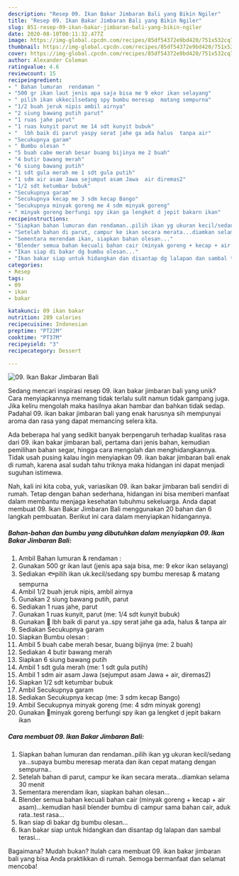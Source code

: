 ```yaml
---
description: "Resep 09. Ikan Bakar Jimbaran Bali yang Bikin Ngiler"
title: "Resep 09. Ikan Bakar Jimbaran Bali yang Bikin Ngiler"
slug: 851-resep-09-ikan-bakar-jimbaran-bali-yang-bikin-ngiler
date: 2020-08-10T00:11:32.477Z
image: https://img-global.cpcdn.com/recipes/85df54372e9bd420/751x532cq70/09-ikan-bakar-jimbaran-bali-foto-resep-utama.jpg
thumbnail: https://img-global.cpcdn.com/recipes/85df54372e9bd420/751x532cq70/09-ikan-bakar-jimbaran-bali-foto-resep-utama.jpg
cover: https://img-global.cpcdn.com/recipes/85df54372e9bd420/751x532cq70/09-ikan-bakar-jimbaran-bali-foto-resep-utama.jpg
author: Alexander Coleman
ratingvalue: 4.6
reviewcount: 15
recipeingredient:
- " Bahan lumuran  rendaman "
- "500 gr ikan laut jenis apa saja bisa me 9 ekor ikan selayang"
- " pilih ikan ukkecilsedang spy bumbu meresap  matang sempurna"
- "1/2 buah jeruk nipis ambil airnya"
- "2 siung bawang putih parut"
- "1 ruas jahe parut"
- "1 ruas kunyit parut me 14 sdt kunyit bubuk"
- "  lbh baik di parut yaspy serat jahe ga ada halus  tanpa air"
- "Secukupnya garam"
- " Bumbu olesan "
- "5 buah cabe merah besar buang bijinya me 2 buah"
- "4 butir bawang merah"
- "6 siung bawang putih"
- "1 sdt gula merah me 1 sdt gula putih"
- "1 sdm air asam Jawa sejumput asam Jawa  air diremas2"
- "1/2 sdt ketumbar bubuk"
- "Secukupnya garam"
- "Secukupnya kecap me 3 sdm kecap Bango"
- "Secukupnya minyak goreng me 4 sdm minyak goreng"
- " minyak goreng berfungi spy ikan ga lengket d jepit bakarn ikan"
recipeinstructions:
- "Siapkan bahan lumuran dan rendaman..pilih ikan yg ukuran kecil/sedang ya...supaya bumbu meresap merata dan ikan cepat matang dengan sempurna.."
- "Setelah bahan di parut, campur ke ikan secara merata...diamkan selama 30 menit"
- "Sementara merendam ikan, siapkan bahan olesan..."
- "Blender semua bahan kecuali bahan cair (minyak goreng + kecap + air asam)...kemudian hasil blender bumbu di campur sama bahan cair, aduk rata..test rasa..."
- "Ikan siap di bakar dg bumbu olesan..."
- "Ikan bakar siap untuk hidangkan dan disantap dg lalapan dan sambal terasi..."
categories:
- Resep
tags:
- 09
- ikan
- bakar

katakunci: 09 ikan bakar 
nutrition: 289 calories
recipecuisine: Indonesian
preptime: "PT22M"
cooktime: "PT37M"
recipeyield: "3"
recipecategory: Dessert

---
```



![09. Ikan Bakar Jimbaran Bali](https://img-global.cpcdn.com/recipes/85df54372e9bd420/751x532cq70/09-ikan-bakar-jimbaran-bali-foto-resep-utama.jpg)

Sedang mencari inspirasi resep 09. ikan bakar jimbaran bali yang unik? Cara menyiapkannya memang tidak terlalu sulit namun tidak gampang juga. Jika keliru mengolah maka hasilnya akan hambar dan bahkan tidak sedap. Padahal 09. ikan bakar jimbaran bali yang enak harusnya sih mempunyai aroma dan rasa yang dapat memancing selera kita.

Ada beberapa hal yang sedikit banyak berpengaruh terhadap kualitas rasa dari 09. ikan bakar jimbaran bali, pertama dari jenis bahan, kemudian pemilihan bahan segar, hingga cara mengolah dan menghidangkannya. Tidak usah pusing kalau ingin menyiapkan 09. ikan bakar jimbaran bali enak di rumah, karena asal sudah tahu triknya maka hidangan ini dapat menjadi suguhan istimewa.




Nah, kali ini kita coba, yuk, variasikan 09. ikan bakar jimbaran bali sendiri di rumah. Tetap dengan bahan sederhana, hidangan ini bisa memberi manfaat dalam membantu menjaga kesehatan tubuhmu sekeluarga. Anda dapat membuat 09. Ikan Bakar Jimbaran Bali menggunakan 20 bahan dan 6 langkah pembuatan. Berikut ini cara dalam menyiapkan hidangannya.

<!--inarticleads1-->

##### Bahan-bahan dan bumbu yang dibutuhkan dalam menyiapkan 09. Ikan Bakar Jimbaran Bali:

1. Ambil  Bahan lumuran &amp; rendaman :
1. Gunakan 500 gr ikan laut (jenis apa saja bisa, me: 9 ekor ikan selayang)
1. Sediakan  🐟pilih ikan uk.kecil/sedang spy bumbu meresap &amp; matang sempurna
1. Ambil 1/2 buah jeruk nipis, ambil airnya
1. Gunakan 2 siung bawang putih, parut
1. Sediakan 1 ruas jahe, parut
1. Gunakan 1 ruas kunyit, parut (me: 1/4 sdt kunyit bubuk)
1. Gunakan  📝 lbh baik di parut ya..spy serat jahe ga ada, halus &amp; tanpa air
1. Sediakan Secukupnya garam
1. Siapkan  Bumbu olesan :
1. Ambil 5 buah cabe merah besar, buang bijinya (me: 2 buah)
1. Sediakan 4 butir bawang merah
1. Siapkan 6 siung bawang putih
1. Ambil 1 sdt gula merah (me: 1 sdt gula putih)
1. Ambil 1 sdm air asam Jawa (sejumput asam Jawa + air, diremas2)
1. Siapkan 1/2 sdt ketumbar bubuk
1. Ambil Secukupnya garam
1. Sediakan Secukupnya kecap (me: 3 sdm kecap Bango)
1. Ambil Secukupnya minyak goreng (me: 4 sdm minyak goreng)
1. Gunakan  📝minyak goreng berfungi spy ikan ga lengket d jepit bakarn ikan




<!--inarticleads2-->

##### Cara membuat 09. Ikan Bakar Jimbaran Bali:

1. Siapkan bahan lumuran dan rendaman..pilih ikan yg ukuran kecil/sedang ya...supaya bumbu meresap merata dan ikan cepat matang dengan sempurna..
1. Setelah bahan di parut, campur ke ikan secara merata...diamkan selama 30 menit
1. Sementara merendam ikan, siapkan bahan olesan...
1. Blender semua bahan kecuali bahan cair (minyak goreng + kecap + air asam)...kemudian hasil blender bumbu di campur sama bahan cair, aduk rata..test rasa...
1. Ikan siap di bakar dg bumbu olesan...
1. Ikan bakar siap untuk hidangkan dan disantap dg lalapan dan sambal terasi...




Bagaimana? Mudah bukan? Itulah cara membuat 09. ikan bakar jimbaran bali yang bisa Anda praktikkan di rumah. Semoga bermanfaat dan selamat mencoba!
